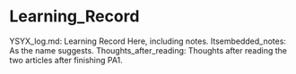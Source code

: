 # Learning_Record

YSYX_log.md: Learning Record Here, including notes.
Itsembedded_notes: As the name suggests.
Thoughts_after_reading: Thoughts after reading the two articles after finishing PA1.
